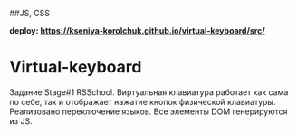##JS, CSS

**deploy: https://kseniya-korolchuk.github.io/virtual-keyboard/src/**

# Virtual-keyboard
Задание Stage#1 RSSchool.
Виртуальная клавиатура работает как сама по себе, так и отображает нажатие кнопок физической клавиатуры. Реализовано переключение языков. Все элементы DOM генерируются из JS.

